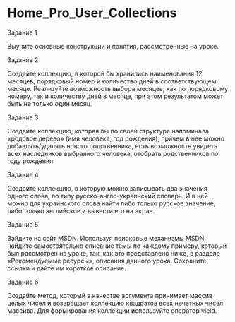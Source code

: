 # Home_Pro_User_Collections

Задание 1 

Выучите основные конструкции и понятия, рассмотренные на уроке. 

Задание 2 

Создайте коллекцию, в которой бы хранились наименования 12 месяцев, порядковый номер и количество дней в соответствующем месяце. Реализуйте возможность выбора месяцев, как по порядковому номеру, так и количеству дней в месяце, при этом результатом может быть не только один месяц. 

Задание 3 

Создайте коллекцию, которая бы по своей структуре напоминала «родовое дерево» (имя человека, год рождения), причем в нее можно добавлять/удалять нового родственника, есть возможность увидеть всех наследников выбранного человека, отобрать родственников по году рождения. 

Задание 4 

Создайте коллекцию, в которую можно записывать два значения одного слова, по типу русско-англо-украинский словарь. И в ней можно для украинского слова найти либо только русское значение, либо только английское и вывести его на экран. 

Задание 5 

Зайдите на сайт MSDN.
Используя поисковые механизмы MSDN, найдите самостоятельно описание темы по каждому примеру, который был рассмотрен на уроке, так, как это представлено ниже, в разделе «Рекомендуемые ресурсы», описания данного урока. Сохраните ссылки и дайте им короткое описание.

Задание 6

Cоздайте метод, который в качестве аргумента принимает массив целых чисел и возвращает коллекцию квадратов всех нечетных чисел массива. Для формирования коллекции используйте оператор yield.
